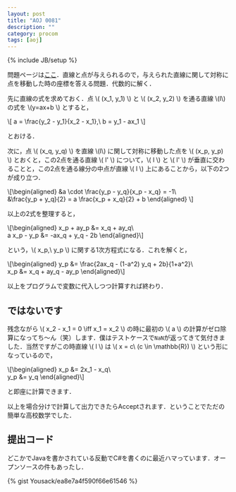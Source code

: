 ```yaml
---
layout: post
title: "AOJ 0081"
description: ""
category: procom
tags: [aoj]
---
```

{% include JB/setup %}

問題ページは[ここ](http://judge.u-aizu.ac.jp/onlinejudge/description.jsp?id=0081)．直線と点が与えられるので，与えられた直線に関して対称に点を移動した時の座標を答える問題．代数的に解く．

先に直線の式を求めておく．点 \\( (x_1, y_1) \\) と \\( (x_2, y_2) \\) を通る直線 \\(l\\) の式を \\(y=ax+b \\) とすると，

\\[
a = \frac{y_2 - y_1}{x_2 - x_1},\ b = y_1 - ax_1
\\]

とおける．

次に，点 \\( (x_q, y_q) \\) を直線 \\(l\\) に関して対称に移動した点を \\( (x_p, y_p) \\) とおくと，この2点を通る直線 \\( l' \\) について，\\( l \\) と \\( l' \\) が垂直に交わることと，この2点を通る線分の中点が直線 \\( l \\) 上にあることから，以下の2つが成り立つ．

\\[\begin{aligned}
&a \cdot \frac{y_p - y_q}{x_p - x_q} = -1\\\
&\frac{y_p + y_q}{2} = a \frac{x_p + x_q}{2} + b
\end{aligned} \\]

以上の2式を整理すると，

\\[\begin{aligned}
x_p + ay_p &= x_q + ay_q\\\
a x_p - y_p &= -ax_q + y_q - 2b
\end{aligned}\\]

という，\\( x_p,\ y_p \\) に関する1次方程式になる．これを解くと，

\\[\begin{aligned}
y_p &= \frac{2ax_q - (1-a^2) y_q + 2b}{1+a^2}\\\
x_p &= x_q + ay_q - ay_p
\end{aligned}\\]

以上をプログラムで変数に代入しつつ計算すれば終わり．

## ではないです

残念ながら \\( x_2 - x_1 = 0 \iff x_1 = x_2  \\) の時に最初の \\( a \\) の計算がゼロ除算になってち〜ん（笑）します．僕はテストケースで`NaN`が返ってきて気付きました．当然ですがこの時直線 \\( l \\) は \\( x = c\ (c \in \mathbb{R}) \\) という形になっているので，

\\[\begin{aligned}
x_p &= 2x_1 - x_q\\\
y_p &= y_q
\end{aligned}\\]

と即座に計算できます．

以上を場合分けで計算して出力できたらAcceptされます．ということでただの簡単な高校数学でした．

## 提出コード

どこかでJavaを書かされている反動でC#を書くのに最近ハマっています．オープンソースの件もあったし．

{% gist Yousack/ea8e7a4f590f66e61546 %}
